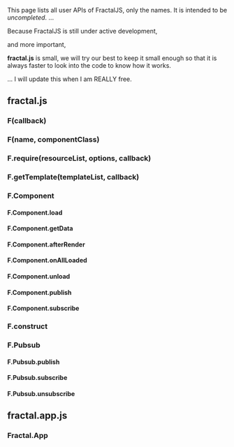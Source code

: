 This page lists all user APIs of FractalJS, only the names.
It is intended to be *uncompleted*. ...

Because FractalJS is still under active development,

and more important,

**fractal.js** is small, we will try our best to keep it small enough
so that it is always faster to look into the code to know how it works.

... I will update this when I am REALLY free.

## fractal.js ##

### F(callback) ###

### F(name, componentClass) ###

### F.require(resourceList, options, callback) ###

### F.getTemplate(templateList, callback) ###

### F.Component ###

#### F.Component.load ####

#### F.Component.getData ####

#### F.Component.afterRender ####

#### F.Component.onAllLoaded ####

#### F.Component.unload ####

#### F.Component.publish ####

#### F.Component.subscribe ####

### F.construct ###

### F.Pubsub ###

#### F.Pubsub.publish ####

#### F.Pubsub.subscribe ####

#### F.Pubsub.unsubscribe ####

## fractal.app.js ##

### Fractal.App ###
